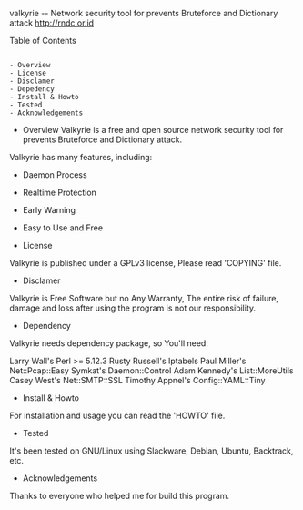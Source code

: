 valkyrie -- Network security tool for prevents Bruteforce and Dictionary attack
http://rndc.or.id


Table of Contents
~~~~~~~~~~~~~~~~~

- Overview
- License
- Disclamer
- Depedency
- Install & Howto
- Tested
- Acknowledgements
~~~~~~~~~~~~~~~~~

- Overview
Valkyrie is a free and open source network security tool for prevents Bruteforce and Dictionary attack. 

Valkyrie has many features, including:

 - Daemon Process
 - Realtime Protection
 - Early Warning
 - Easy to Use and Free


- License

Valkyrie is published under a GPLv3 license, Please read 'COPYING' file.


- Disclamer

Valkyrie is Free Software but no Any Warranty, The entire risk of failure, damage and loss after using the program is not our responsibility.


- Dependency

Valkyrie needs dependency package, so You'll need:

  Larry Wall's Perl >= 5.12.3
  Rusty Russell's Iptabels
  Paul Miller's Net::Pcap::Easy
  Symkat's Daemon::Control
  Adam Kennedy's List::MoreUtils
  Casey West's Net::SMTP::SSL
  Timothy Appnel's Config::YAML::Tiny
  

- Install & Howto 

For installation and usage you can read the 'HOWTO' file.


- Tested

It's been tested on GNU/Linux using Slackware, Debian, Ubuntu, Backtrack, etc.


- Acknowledgements

Thanks to everyone who helped me for build this program.
